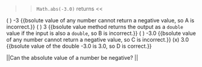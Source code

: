 >><code>Math.abs(-3.0)</code> returns <<

( ) -3 {{bsolute value of any number cannot return a negative value, so A is incorrect.}}
( ) 3 {{bsolute value method returns the output as a <code>double</code> value if the input is also a <code>double</code>, so B is incorrect.}}
( ) -3.0 {{bsolute value of any number cannot return a negative value, so C is incorrect.}}
(x) 3.0 {{bsolute value of the double -3.0 is 3.0, so D is correct.}}

||Can the absolute value of a number be negative? ||
